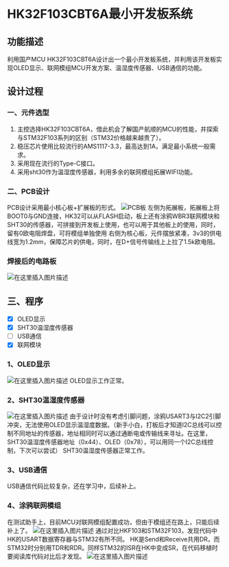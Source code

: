 # HK32F103CBT6A最小开发板系统
## 功能描述
利用国产MCU HK32F103CBT6A设计出一个最小开发板系统，并利用该开发板实现OLED显示、联网模组MCU开发方案、温湿度传感器、USB通信的功能。
## 设计过程
### 一、元件选型

 1. 主控选择HK32F103CBT6A，借此机会了解国产航顺的MCU的性能，并探索与STM32F103系列的区别（STM32价格越来越贵了）。
 2. 稳压芯片使用比较流行的AMS1117-3.3，最高达到1A，满足最小系统一般需求。
 3. 采用现在流行的Type-C接口。
 4. 采用sht30作为温湿度传感器，利用多余的联网模组拓展WIFI功能。
### 二、PCB设计
PCB设计采用最小核心板+扩展板的形式。
![PCB板](https://img-blog.csdnimg.cn/20210324204145108.png?x-oss-process=image/watermark,type_ZmFuZ3poZW5naGVpdGk,shadow_10,text_aHR0cHM6Ly9ibG9nLmNzZG4ubmV0L0phY2tfTWFzaw==,size_16,color_FFFFFF,t_70)
左侧为拓展板，拓展板上将BOOT0与GND连接，HK32可以从FLASH启动，板上还有涂鸦WBR3联网模块和SHT30的传感器，可拼接到开发板上使用，也可以用于其他板上的使用，同时，留有0欧电阻焊盘，可将模组单独使用
右侧为核心板，元件摆放紧凑，3v3的供电线宽为1.2mm，保障芯片的供电，同时，在D+信号传输线上上拉了1.5k欧电阻。
### 焊接后的电路板
![在这里插入图片描述](https://img-blog.csdnimg.cn/20210324215032181.jpg?x-oss-process=image/watermark,type_ZmFuZ3poZW5naGVpdGk,shadow_10,text_aHR0cHM6Ly9ibG9nLmNzZG4ubmV0L0phY2tfTWFzaw==,size_16,color_FFFFFF,t_70)

## 三、程序
 - [x] OLED显示
 - [x] SHT30温湿度传感器
 - [ ] USB通信
 - [x] 联网模块
 
### 1、OLED显示
![在这里插入图片描述](https://img-blog.csdnimg.cn/2021032421380660.jpg?x-oss-process=image/watermark,type_ZmFuZ3poZW5naGVpdGk,shadow_10,text_aHR0cHM6Ly9ibG9nLmNzZG4ubmV0L0phY2tfTWFzaw==,size_16,color_FFFFFF,t_70)
OLED显示工作正常。
### 2、SHT30温湿度传感器
![在这里插入图片描述](https://img-blog.csdnimg.cn/20210324214418521.jpg?x-oss-process=image/watermark,type_ZmFuZ3poZW5naGVpdGk,shadow_10,text_aHR0cHM6Ly9ibG9nLmNzZG4ubmV0L0phY2tfTWFzaw==,size_16,color_FFFFFF,t_70)
由于设计时没有考虑引脚问题，涂鸦USART3与I2C2引脚冲突，无法使用OLED显示温湿度数据。（新手小白，打板后才知道I2C总线可以控制不同地址的传感器，地址相同时可以通过通断电或传输线来寻址。在这里，SHT30温湿度传感器地址（0x44）、OLED（0x78），可以用同一个I2C总线控制，下次可以尝试）
SHT30温湿度传感器正常工作。
### 3、USB通信
USB通信代码比较复杂，还在学习中，后续补上。
### 4、涂鸦联网模组
在测试助手上，目前MCU对联网模组配置成功，但由于模组还在路上，只能后续补上了。
![在这里插入图片描述](https://img-blog.csdnimg.cn/2021032519514310.png?x-oss-process=image/watermark,type_ZmFuZ3poZW5naGVpdGk,shadow_10,text_aHR0cHM6Ly9ibG9nLmNzZG4ubmV0L0phY2tfTWFzaw==,size_16,color_FFFFFF,t_70)
通过对比HKF103和STM32F103，发现代码中HK的USART数据寄存器与STM32有所不同。
HK是Send和Receive共用DR，而STM32时分别用TDR和RDR。同样STM32的ISR在HK中变成SR，在代码移植时要阅读库代码对比后才发现。
![在这里插入图片描述](https://img-blog.csdnimg.cn/20210325201231259.png?x-oss-process=image/watermark,type_ZmFuZ3poZW5naGVpdGk,shadow_10,text_aHR0cHM6Ly9ibG9nLmNzZG4ubmV0L0phY2tfTWFzaw==,size_16,color_FFFFFF,t_70)
